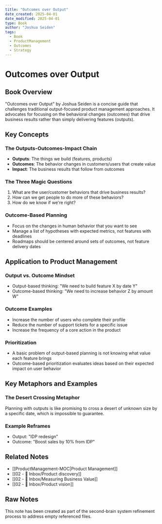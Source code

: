 ```yaml
---
title: "Outcomes over Output"
date_created: 2025-04-01
date_modified: 2025-04-01
type: Book
author: "Joshua Seiden"
tags:
  - Book
  - ProductManagement
  - Outcomes
  - Strategy
---
```


# Outcomes over Output

## Book Overview
"Outcomes over Output" by Joshua Seiden is a concise guide that challenges traditional output-focused product management approaches. It advocates for focusing on the behavioral changes (outcomes) that drive business results rather than simply delivering features (outputs).

## Key Concepts

### The Outputs-Outcomes-Impact Chain
- **Outputs**: The things we build (features, products)
- **Outcomes**: The behavior changes in customers/users that create value
- **Impact**: The business results that follow from outcomes

### The Three Magic Questions
1. What are the user/customer behaviors that drive business results?
2. How can we get people to do more of these behaviors?
3. How do we know if we're right?

### Outcome-Based Planning
- Focus on the changes in human behavior that you want to see
- Manage a list of hypotheses with expected metrics, not features with deadlines
- Roadmaps should be centered around sets of outcomes, not feature delivery dates

## Application to Product Management

### Output vs. Outcome Mindset
- Output-based thinking: "We need to build feature X by date Y"
- Outcome-based thinking: "We need to increase behavior Z by amount W"

### Outcome Examples
- Increase the number of users who complete their profile
- Reduce the number of support tickets for a specific issue
- Increase the frequency of a core action in the product

### Prioritization
- A basic problem of output-based planning is not knowing what value each feature brings
- Outcome-based prioritization evaluates ideas based on their expected impact on user behavior

## Key Metaphors and Examples

### The Desert Crossing Metaphor
Planning with outputs is like promising to cross a desert of unknown size by a specific date, which is impossible to guarantee.

### Example Reframes
- Output: "IDP redesign"
- Outcome: "Boost sales by 10% from IDP"

## Related Notes
- [[ProductManagement-MOC|Product Management]]
- [[02 - 📩 Inbox/Product discovery]]
- [[02 - 📩 Inbox/Measuring Business Value]]
- [[02 - 📩 Inbox/Product vision]]

## Raw Notes
This note has been created as part of the second-brain system refinement process to address empty referenced files.
